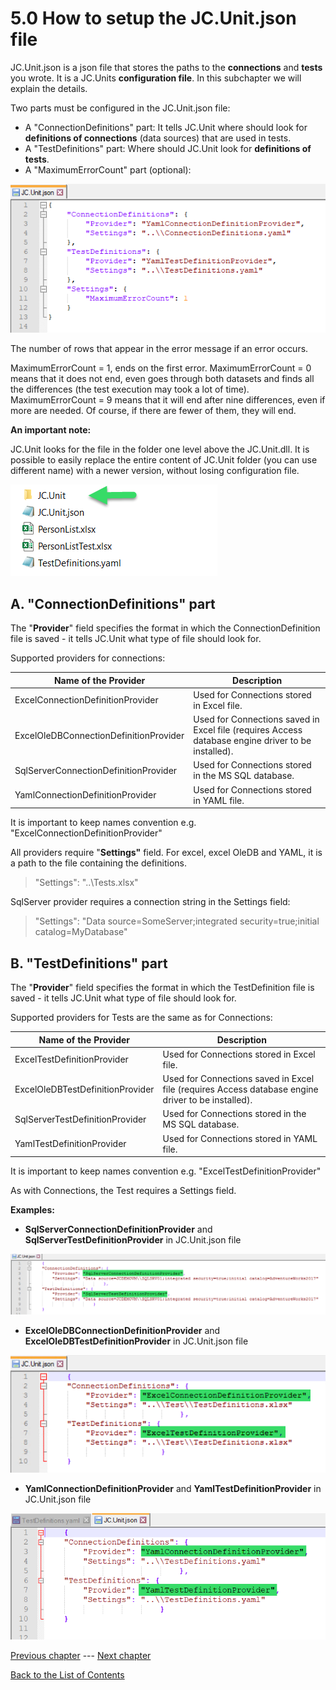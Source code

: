 # 5.0 How to setup the JC.Unit.json file

JC.Unit.json is a json file that stores the paths to the **connections**
and **tests** you wrote. It is a JC.Units **configuration file**. In
this subchapter we will explain the details.

Two parts must be configured in the JC.Unit.json file:

-   A \"ConnectionDefinitions\" part: It tells JC.Unit where should look for **definitions of connections** (data sources) that are used in tests.
-   A \"TestDefinitions\" part: Where should JC.Unit look for **definitions of tests**.
-   A \"MaximumErrorCount\" part (optional):

![MaximumErrorCount](Images/media/image18.png)

The number of rows that appear in the error message if an error occurs.

MaximumErrorCount = 1, ends on the first error.
MaximumErrorCount = 0 means that it does not end, even goes through both
datasets and finds all the differences (the test execution may took a
lot of time).
MaximumErrorCount = 9 means that it will end after nine differences,
even if more are needed. Of course, if there are fewer of them, they
will end.


**An important note:**

JC.Unit looks for the file in the folder one level above the
JC.Unit.dll. It is possible to easily replace the entire content of
JC.Unit folder (you can use different name) with a newer version,
without losing configuration file.

![Folder structure](Images/media/image19.png)

## A.  \"ConnectionDefinitions\" part

The \"**Provider**\" field specifies the format in which the ConnectionDefinition file is saved - it tells JC.Unit what type of file should look for.

Supported providers for connections:

  |**Name of the Provider**                | **Description**|
  |----------------------------------------|----------------------------------------------------------------------------------------------------|
  |ExcelConnectionDefinitionProvider       | Used for Connections stored in Excel file.|
  |ExcelOleDBConnectionDefinitionProvider  | Used for Connections saved in Excel file (requires Access database engine driver to be installed).|
  |SqlServerConnectionDefinitionProvider   | Used for Connections stored in the MS SQL database.|
  |YamlConnectionDefinitionProvider        | Used for Connections stored in YAML file.|
  
  
It is important to keep names convention e.g. \"ExcelConnectionDefinitionProvider\"
  

All providers require \"**Settings\"** field. For excel, excel OleDB and YAML, it is a path to the file containing the definitions.

> \"Settings\": \"..\\Tests.xlsx\"

SqlServer provider requires a connection string in the Settings field:

> \"Settings\": \"Data source=SomeServer;integrated security=true;initial catalog=MyDatabase\"

## B.  \"TestDefinitions\" part

The \"**Provider**\" field specifies the format in which the TestDefinition file is saved - it tells JC.Unit what type of file should look for.

Supported providers for Tests are the same as for Connections:

  |**Name of the Provider**          | **Description**|
  |----------------------------------|----------------------------------------------------------------------------------------------------|
  |ExcelTestDefinitionProvider       | Used for Connections stored in Excel file.
  |ExcelOleDBTestDefinitionProvider  | Used for Connections saved in Excel file (requires Access database engine driver to be installed).|
  |SqlServerTestDefinitionProvider   | Used for Connections stored in the MS SQL database.|
  |YamlTestDefinitionProvider        | Used for Connections stored in YAML file.|

It is important to keep names convention e.g. \"ExcelTestDefinitionProvider\"

As with Connections, the Test requires a Settings field.

**Examples:**

-   **SqlServerConnectionDefinitionProvider** and **SqlServerTestDefinitionProvider** in JC.Unit.json file

![json](Images/media/image20.png)

-   **ExcelOleDBConnectionDefinitionProvider** and **ExcelOleDBTestDefinitionProvider** in JC.Unit.json file

![json](Images/media/image21.png)

-   **YamlConnectionDefinitionProvider** and **YamlTestDefinitionProvider** in JC.Unit.json file

![json](Images/media/image22.png)

[Previous chapter](4.3-How-to-run-test-suite-in-the-pipeline.md)  --- [Next chapter](6.0-How-to-define-a-Connection-Definitions.md) 

[Back to the List of Contents](0-0-list-of-contents)  